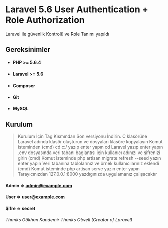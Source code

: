 # Laravel 5.6 User Authentication + Role Authorization
Laravel ile güvenlik Kontrolü ve Role Tanımı yapıldı
## Gereksinimler
* #### PHP >= 5.6.4
* #### Laravel >= 5.6
* #### Composer
* #### Git
* #### MySQL
## Kurulum
> Kurulum İçin Tag Kısmından Son versiyonu İndirin.
> C klasörüne Laravel adında klasör oluşturun ve dosyaları klasöre kopyalayın
> Komut isteminden (cmd) cd c:/ yazıp enter yapın
> cd Laravel yazıp enter yapın
> .env dosyasında veri tabanı baglantısı için kullanıcı adınızı ve şifrenizi girin
> (cmd) Komut isteminde  php artisan migrate:refresh --seed yazın enter yapın
> Veri tabanına tablolarınız ve örnek kullanıcılarınız eklendi
> (cmd) Komut isteminde php artisan serve  yazın enter yapın
> Tarayıcınızdan  127.0.0.1:8000   yazdıgınızda uygulamanız çalışacaktır
#### Admin => admin@example.com
#### User    =>     user@example.com
#### Şifre    => secret

*Thanks Gökhan Kandemir*
*Thanks Otwell (Creator of Laravel)*
